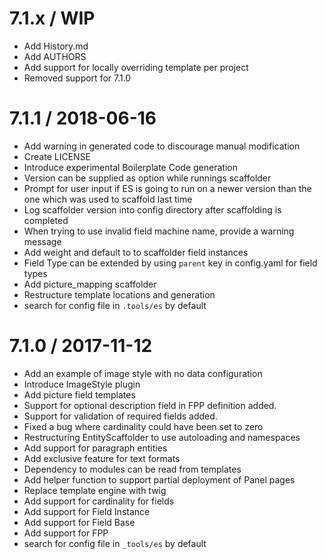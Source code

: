 7.1.x / WIP
==================

  * Add History.md
  * Add AUTHORS
  * Add support for locally overriding template per project
  * Removed support for 7.1.0

7.1.1 / 2018-06-16
==================

  * Add warning in generated code to discourage manual modification
  * Create LICENSE
  * Introduce experimental Boilerplate Code generation
  * Version can be supplied as option while runnings scaffolder
  * Prompt for user input if ES is going to run on a newer version than the one which was used to scaffold last time
  * Log scaffolder version into config directory after scaffolding is completed
  * When trying to use invalid field machine name, provide a warning message
  * Add weight and default to to scaffolder field instances
  * Field Type can be extended by using `parent` key in config.yaml for field types
  * Add picture_mapping scaffolder
  * Restructure template locations and generation
  * search for config file in `.tools/es` by default

7.1.0 / 2017-11-12
==================

  * Add an example of image style with no data configuration
  * Introduce ImageStyle plugin
  * Add picture field templates
  * Support for optional description field in FPP definition added.
  * Support for validation of required fields added.
  * Fixed a bug where cardinality could have been set to zero
  * Restructuring EntityScaffolder to use autoloading and namespaces
  * Add support for paragraph entities
  * Add exclusive feature for text formats
  * Dependency to modules can be read from templates
  * Add helper function to support partial deployment of Panel pages
  * Replace template engine with twig
  * Add support for cardinality for fields
  * Add support for Field Instance
  * Add support for Field Base
  * Add support for FPP
  * search for config file in `_tools/es` by default
